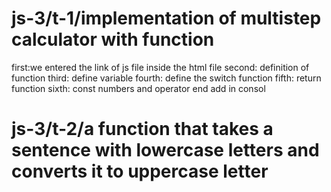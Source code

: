 # js-3/t-1/implementation of multistep calculator with function
first:we entered the link of js file inside the html file
second: definition of function
third: define variable
fourth: define the switch function
fifth: return function
sixth: const numbers and operator
end add in consol

# js-3/t-2/a function that takes a sentence with lowercase letters and converts it to uppercase letter
